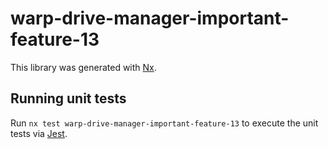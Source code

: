 # warp-drive-manager-important-feature-13

This library was generated with [Nx](https://nx.dev).

## Running unit tests

Run `nx test warp-drive-manager-important-feature-13` to execute the unit tests via [Jest](https://jestjs.io).

